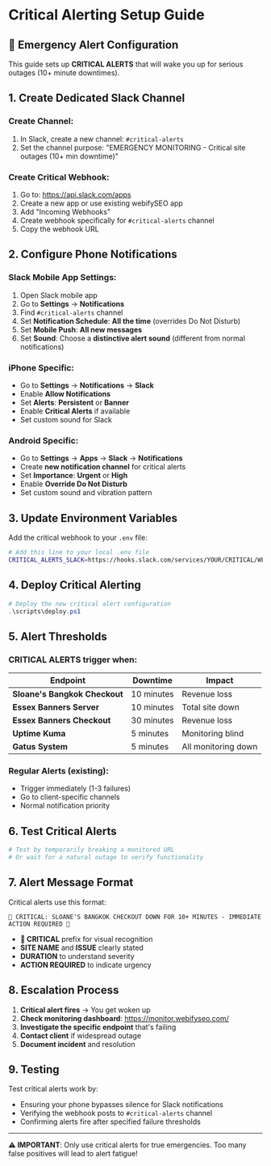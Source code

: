 # Critical Alerting Setup Guide

## 🚨 Emergency Alert Configuration

This guide sets up **CRITICAL ALERTS** that will wake you up for serious outages (10+ minute downtimes).

## 1. Create Dedicated Slack Channel

### Create Channel:
1. In Slack, create a new channel: `#critical-alerts` 
2. Set the channel purpose: "EMERGENCY MONITORING - Critical site outages (10+ min downtime)"

### Create Critical Webhook:
1. Go to: https://api.slack.com/apps
2. Create a new app or use existing webifySEO app
3. Add "Incoming Webhooks" 
4. Create webhook specifically for `#critical-alerts` channel
5. Copy the webhook URL

## 2. Configure Phone Notifications

### Slack Mobile App Settings:
1. Open Slack mobile app
2. Go to **Settings** → **Notifications** 
3. Find `#critical-alerts` channel
4. Set **Notification Schedule**: **All the time** (overrides Do Not Disturb)
5. Set **Mobile Push**: **All new messages**
6. Set **Sound**: Choose a **distinctive alert sound** (different from normal notifications)

### iPhone Specific:
- Go to **Settings** → **Notifications** → **Slack**
- Enable **Allow Notifications**
- Set **Alerts**: **Persistent** or **Banner**
- Enable **Critical Alerts** if available
- Set custom sound for Slack

### Android Specific:
- Go to **Settings** → **Apps** → **Slack** → **Notifications**
- Create **new notification channel** for critical alerts
- Set **Importance**: **Urgent** or **High**
- Enable **Override Do Not Disturb**
- Set custom sound and vibration pattern

## 3. Update Environment Variables

Add the critical webhook to your `.env` file:

```bash
# Add this line to your local .env file
CRITICAL_ALERTS_SLACK=https://hooks.slack.com/services/YOUR/CRITICAL/WEBHOOK_URL
```

## 4. Deploy Critical Alerting

```powershell
# Deploy the new critical alert configuration
.\scripts\deploy.ps1
```

## 5. Alert Thresholds

### **CRITICAL ALERTS** trigger when:

| **Endpoint** | **Downtime** | **Impact** |
|--------------|--------------|------------|
| **Sloane's Bangkok Checkout** | 10 minutes | Revenue loss |
| **Essex Banners Server** | 10 minutes | Total site down |  
| **Essex Banners Checkout** | 30 minutes | Revenue loss |
| **Uptime Kuma** | 5 minutes | Monitoring blind |
| **Gatus System** | 5 minutes | All monitoring down |

### **Regular Alerts** (existing):
- Trigger immediately (1-3 failures)  
- Go to client-specific channels
- Normal notification priority

## 6. Test Critical Alerts

```powershell
# Test by temporarily breaking a monitored URL
# Or wait for a natural outage to verify functionality
```

## 7. Alert Message Format

Critical alerts use this format:
```
🚨 CRITICAL: SLOANE'S BANGKOK CHECKOUT DOWN FOR 10+ MINUTES - IMMEDIATE ACTION REQUIRED 🚨
```

- **🚨 CRITICAL** prefix for visual recognition
- **SITE NAME** and **ISSUE** clearly stated  
- **DURATION** to understand severity
- **ACTION REQUIRED** to indicate urgency

## 8. Escalation Process

1. **Critical alert fires** → You get woken up
2. **Check monitoring dashboard**: https://monitor.webifyseo.com/
3. **Investigate the specific endpoint** that's failing
4. **Contact client** if widespread outage
5. **Document incident** and resolution

## 9. Testing

Test critical alerts work by:
- Ensuring your phone bypasses silence for Slack notifications
- Verifying the webhook posts to `#critical-alerts` channel  
- Confirming alerts fire after specified failure thresholds

---

**⚠️ IMPORTANT**: Only use critical alerts for true emergencies. Too many false positives will lead to alert fatigue!